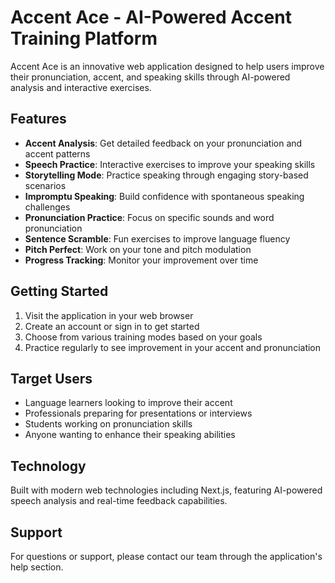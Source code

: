 # Accent Ace - AI-Powered Accent Training Platform

Accent Ace is an innovative web application designed to help users improve their pronunciation, accent, and speaking skills through AI-powered analysis and interactive exercises.

## Features

- **Accent Analysis**: Get detailed feedback on your pronunciation and accent patterns
- **Speech Practice**: Interactive exercises to improve your speaking skills
- **Storytelling Mode**: Practice speaking through engaging story-based scenarios
- **Impromptu Speaking**: Build confidence with spontaneous speaking challenges
- **Pronunciation Practice**: Focus on specific sounds and word pronunciation
- **Sentence Scramble**: Fun exercises to improve language fluency
- **Pitch Perfect**: Work on your tone and pitch modulation
- **Progress Tracking**: Monitor your improvement over time

## Getting Started

1. Visit the application in your web browser
2. Create an account or sign in to get started
3. Choose from various training modes based on your goals
4. Practice regularly to see improvement in your accent and pronunciation

## Target Users

- Language learners looking to improve their accent
- Professionals preparing for presentations or interviews
- Students working on pronunciation skills
- Anyone wanting to enhance their speaking abilities

## Technology

Built with modern web technologies including Next.js, featuring AI-powered speech analysis and real-time feedback capabilities.

## Support

For questions or support, please contact our team through the application's help section. 